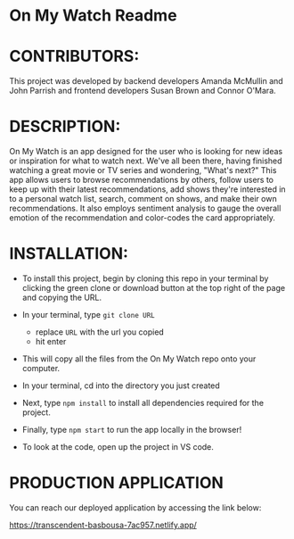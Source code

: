 # On My Watch Readme

# CONTRIBUTORS:

This project was developed by backend developers Amanda McMullin and John Parrish and frontend developers Susan Brown and Connor O'Mara.

# DESCRIPTION:

On My Watch is an app designed for the user who is looking for new ideas or inspiration for what to watch next.  We've all been there, having finished watching a great movie or TV series and wondering, "What's next?"  This app allows users to browse recommendations by others, follow users to keep up with their latest recommendations, add shows they're interested in to a personal watch list, search, comment on shows, and make their own recommendations.  It also employs sentiment analysis to gauge the overall emotion of the recommendation and color-codes the card appropriately.

# INSTALLATION:

- To install this project, begin by cloning this repo in your terminal by clicking the green clone or download button at the top right of the page and copying the URL.

- In your terminal, type `git clone URL`
    - replace `URL` with the url you copied
    - hit enter

- This will copy all the files from the On My Watch repo onto your computer.

- In your terminal, cd into the directory you just created

- Next, type `npm install` to install all dependencies required for the project.

- Finally, type `npm start` to run the app locally in the browser!

- To look at the code, open up the project in VS code.

# PRODUCTION APPLICATION

You can reach our deployed application by accessing the link below: 

https://transcendent-basbousa-7ac957.netlify.app/